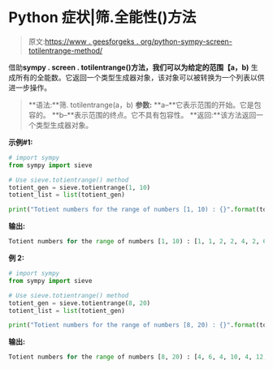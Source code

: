 # Python 症状|筛.全能性()方法

> 原文:[https://www . geesforgeks . org/python-sympy-screen-totilentrange-method/](https://www.geeksforgeeks.org/python-sympy-sieve-totientrange-method/)

借助**sympy . screen . totilentrange()**方法，我们可以为给定的范围**【a，b)** 生成所有的全能数。它返回一个类型生成器对象，该对象可以被转换为一个列表以供进一步操作。

> **语法:**筛. totilentrange(a，b)
> **参数:**
> **a–**它表示范围的开始。它是包容的。
> **b–**表示范围的终点。它不具有包容性。
> **返回:**该方法返回一个类型生成器对象。

**示例#1:**

```py
# import sympy 
from sympy import sieve

# Use sieve.totientrange() method 
totient_gen = sieve.totientrange(1, 10) 
totient_list = list(totient_gen)

print("Totient numbers for the range of numbers [1, 10) : {}".format(totient_list))  
```

**输出:**

```py
Totient numbers for the range of numbers [1, 10) : [1, 1, 2, 2, 4, 2, 6, 4, 6]

```

**例 2:**

```py
# import sympy 
from sympy import sieve

# Use sieve.totientrange() method 
totient_gen = sieve.totientrange(8, 20) 
totient_list = list(totient_gen)

print("Totient numbers for the range of numbers [8, 20) : {}".format(totient_list))      
```

**输出:**

```py
Totient numbers for the range of numbers [8, 20) : [4, 6, 4, 10, 4, 12, 6, 8, 8, 16, 6, 18]

```